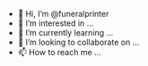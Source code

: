 - 👋 Hi, I’m @funeralprinter
- 👀 I’m interested in ...
- 🌱 I’m currently learning ...
- 💞️ I’m looking to collaborate on ...
- 📫 How to reach me ...

<!---
funeralprinter/funeralprinter is a ✨ special ✨ repository because its `README.md` (this file) appears on your GitHub profile.
You can click the Preview link to take a look at your changes.
--->
